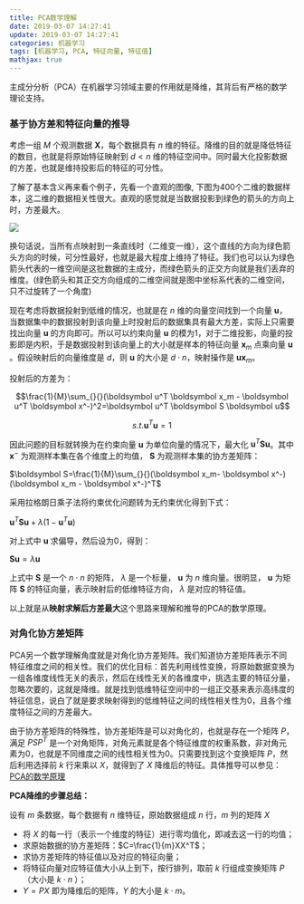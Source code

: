 ```yaml
---
title: PCA数学理解
date: 2019-03-07 14:27:41
update: 2019-03-07 14:27:41
categories: 机器学习
tags: [机器学习, PCA, 特征向量, 特征值]
mathjax: true
---
```


主成分分析（PCA）在机器学习领域主要的作用就是降维，其背后有严格的数学理论支持。

<!-- more -->

### 基于协方差和特征向量的推导

考虑一组 $M$ 个观测数据 $\boldsymbol X$，每个数据具有 $n$ 维的特征。降维的目的就是降低特征的数目，也就是将原始特征映射到 $d < n$ 维的特征空间中。同时最大化投影数据的方差，也就是维持投影后的特征的可分性。

了解了基本含义再来看个例子，先看一个直观的图像, 下图为400个二维的数据样本，这二维的数据相关性很大。直观的感觉就是当数据投影到绿色的箭头的方向上时，方差最大。

![](/images/posts/ml/pca-01.png)

换句话说，当所有点映射到一条直线时（二维变一维），这个直线的方向为绿色箭头方向的时候，可分性最好，也就是最大程度上维持了特征。我们也可以认为绿色箭头代表的一维空间是这批数据的主成分，而绿色箭头的正交方向就是我们丢弃的维度。(绿色箭头和其正交方向组成的二维空间就是图中坐标系代表的二维空间，只不过旋转了一个角度)

现在考虑将数据投射到低维的情况，也就是在 $n$ 维的向量空间找到一个向量 $\boldsymbol u$，当数据集中的数据投射到该向量上时投射后的数据集具有最大方差，实际上只需要找出向量 $\boldsymbol u$ 的方向即可。所以可以约束向量 $\boldsymbol u$ 的模为1，对于二维投影，向量的投影即是内积，于是数据投射到该向量上的大小就是样本的特征向量 $\boldsymbol x_m$ 点乘向量 $\boldsymbol u$ 。假设映射后的向量维度是 $d$，则 $\boldsymbol u$ 的大小是 $d \cdot n$，映射操作是 $\boldsymbol u\boldsymbol x_m$。

投射后的方差为：

$$\frac{1}{M}\sum_{}{}(\boldsymbol u^T \boldsymbol x_m - \boldsymbol  u^T \boldsymbol x^-)^2=\boldsymbol u^T \boldsymbol S \boldsymbol u$$

$$s.t. \boldsymbol u^T \boldsymbol u=1$$

因此问题的目标就转换为在约束向量 $\boldsymbol u$ 为单位向量的情况下，最大化 $\boldsymbol u^T \boldsymbol S \boldsymbol u$。其中 $\boldsymbol x^-$ 为观测样本集在各个维度上的均值， $\boldsymbol S$ 为观测样本集的协方差矩阵：

$\boldsymbol S=\frac{1}{M}\sum_{}{}(\boldsymbol x_m- \boldsymbol x^-)(\boldsymbol x_m - \boldsymbol x^-)^T$

采用拉格朗日乘子法将约束优化问题转为无约束优化得到下式：

$\boldsymbol u^T \boldsymbol S \boldsymbol u + \lambda (1 - \boldsymbol u^T \boldsymbol u)$

对上式中 $\boldsymbol u$ 求偏导，然后设为0，得到：

$\boldsymbol S \boldsymbol u = \lambda \boldsymbol u$

上式中 $\boldsymbol S$ 是一个 $n \cdot n$ 的矩阵， $\lambda$ 是一个标量， $\boldsymbol u$ 为 $n$ 维向量。很明显， $\boldsymbol u$ 为矩阵 $\boldsymbol S$ 的特征向量，表示映射后的低维特征方向， $\lambda$ 是对应的特征值。

以上就是从**映射求解后方差最大**这个思路来理解和推导的PCA的数学原理。

### 对角化协方差矩阵

PCA另一个数学理解角度就是对角化协方差矩阵。我们知道协方差矩阵表示不同特征维度之间的相关性。我们的优化目标：首先利用线性变换，将原始数据变换为一组各维度线性无关的表示，然后在线性无关的各维度中，挑选主要的特征分量，忽略次要的，这就是降维。就是找到低维特征空间中的一组正交基来表示高纬度的特征信息，说白了就是要求映射得到的低维特征之间的线性相关性为0，且各个维度特征之间的方差最大。

由于协方差矩阵的特殊性，协方差矩阵是可以对角化的，也就是存在一个矩阵 $P$，满足 $PSP^T$ 是一个对角矩阵，对角元素就是各个特征维度的权重系数，非对角元素为0，也就是不同维度之间的线性相关性为0。只需要找到这个变换矩阵 $P$，然后利用选择前 $k$ 行来乘以 $X$，就得到了 $X$ 降维后的特征。具体推导可以参见：[PCA的数学原理](https://zhuanlan.zhihu.com/p/21580949)

**PCA降维的步骤总结：**

设有 $m$ 条数据，每个数据有 $n$ 维特征，原始数据组成 $n$ 行，$m$ 列的矩阵 $X$

* 将 $X$ 的每一行（表示一个维度的特征）进行零均值化，即减去这一行的均值；
* 求原始数据的协方差矩阵：$C=\frac{1}{m}XX^T$；
* 求协方差矩阵的特征值以及对应的特征向量；
* 将特征向量对应特征值大小从上到下，按行排列，取前 $k$ 行组成变换矩阵 $P$ （大小是 $k \cdot n$ ）；
* $Y=PX$ 即为降维后的矩阵，$Y$ 的大小是 $k \cdot m$。